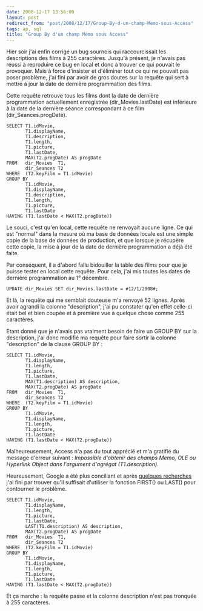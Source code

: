 ```yaml
---
date: 2008-12-17 13:56:00
layout: post
redirect_from: "post/2008/12/17/Group-By-d-un-champ-Memo-sous-Access"
tags: ap, sql
title: "Group By d'un champ Mémo sous Access"
---
```


Hier soir j'ai enfin corrigé un bug sournois qui raccourcissait les
descriptions des films à 255 caractères. Jusqu'à présent, je n'avais pas réussi
à reproduire ce bug en local et donc à trouver ce qui pouvait le provoquer.
Mais à force d'insister et d'éliminer tout ce qui ne pouvait pas poser
problème, j'ai fini par avoir de gros doutes sur la requête qui sert à mettre à
jour la date de dernière programmation des films.

Cette requête retrouve tous les films dont la date de dernière programmation
actuellement enregistrée (dir_Movies.lastDate) est inférieure à la date de la
dernière séance correspondant à ce film (dir_Seances.progDate).

```
SELECT T1.idMovie, 
       T1.displayName, 
       T1.description, 
       T1.length, 
       T1.picture, 
       T1.lastDate, 
       MAX(T2.progDate) AS progDate 
FROM   dir_Movies  T1, 
       dir_Seances T2 
WHERE  (T2.keyFilm = T1.idMovie) 
GROUP BY 
       T1.idMovie, 
       T1.displayName, 
       T1.description, 
       T1.length, 
       T1.picture, 
       T1.lastDate 
HAVING (T1.lastDate < MAX(T2.progDate))
```

Le souci, c'est qu'en local, cette requête ne renvoyait aucune ligne. Ce qui
est "normal" dans la mesure où ma base de données locale est une simple copie
de la base de données de production, et que lorsque je récupère cette copie, la
mise à jour de la date de dernière programmation a déjà été faite.

Par conséquent, il a d'abord fallu bidouiller la table des films pour que je
puisse tester en local cette requête. Pour cela, j'ai mis toutes les dates de
dernière programmation au 1° décembre.

```
UPDATE dir_Movies SET dir_Movies.lastDate = #12/1/2008#;
```

Et là, la requête qui me semblait douteuse m'a renvoyé 52 lignes. Après
avoir agrandi la colonne "description", j'ai pu constater qu'en effet celle-ci
était bel et bien coupée et à première vue à quelque chose comme 255
caractères.

Etant donné que je n'avais pas vraiment besoin de faire un GROUP BY sur la
description, j'ai donc modifié ma requête pour faire sortir la colonne
"description" de la clause GROUP BY :

```
SELECT T1.idMovie, 
       T1.displayName, 
       T1.length, 
       T1.picture, 
       T1.lastDate, 
       MAX(T1.description) AS description, 
       MAX(T2.progDate) AS progDate 
FROM   dir_Movies  T1, 
       dir_Seances T2 
WHERE  (T2.keyFilm = T1.idMovie) 
GROUP BY 
       T1.idMovie, 
       T1.displayName, 
       T1.length, 
       T1.picture, 
       T1.lastDate 
HAVING (T1.lastDate < MAX(T2.progDate))
```

Malheureusement, Access n'a pas du tout apprécié et m'a gratifié du message
d'erreur suivant : *Impossible d'obtenir des champs Memo, OLE ou
Hyperlink Object dans l'argument d'agrégat (T1.description)*.

Heureusement, Google a été plus conciliant et après [quelques
recherches](http://allenbrowne.com/bug-18.html) j'ai fini par trouver qu'il suffisait d'utiliser la fonction
FIRST() ou LAST() pour contourner le problème.

```
SELECT T1.idMovie, 
       T1.displayName, 
       T1.length, 
       T1.picture, 
       T1.lastDate, 
       LAST(T1.description) AS description, 
       MAX(T2.progDate) AS progDate 
FROM   dir_Movies  T1, 
       dir_Seances T2 
WHERE  (T2.keyFilm = T1.idMovie) 
GROUP BY 
       T1.idMovie, 
       T1.displayName, 
       T1.length, 
       T1.picture, 
       T1.lastDate 
HAVING (T1.lastDate < MAX(T2.progDate))
```

Et ça marche : la requête passe et la colonne description n'est pas
tronquée à 255 caractères.

